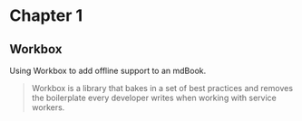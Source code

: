 # Chapter 1

## Workbox

Using Workbox to add offline support to an mdBook.

> Workbox is a library that bakes in a set of best practices and removes the boilerplate every developer writes when working with service workers. 
